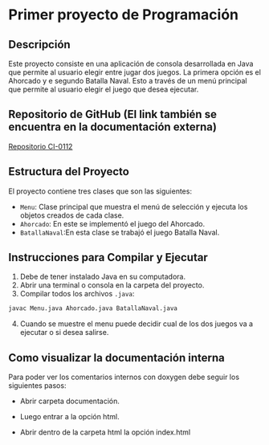 # Primer proyecto de Programación


## Descripción
Este proyecto consiste en una aplicación de consola desarrollada en Java que permite al usuario elegir entre jugar dos juegos. La primera opción es el Ahorcado y e segundo Batalla Naval. Esto a través de un menú principal que permite al usuario elegir el juego que desea ejecutar.

## Repositorio de GitHub (El link también se encuentra en la documentación externa)

[Repositorio CI-0112](https://github.com/Leonardo-Solano/CI-0112.git)

## Estructura del Proyecto

El proyecto contiene tres clases que son las siguientes:

- `Menu`: Clase principal que muestra el menú de selección y ejecuta los objetos creados de cada clase.
- `Ahorcado`: En este se implementó el juego del Ahorcado.
- `BatallaNaval`:En esta clase se trabajó el juego Batalla Naval.

## Instrucciones para Compilar y Ejecutar

1. Debe de tener instalado Java en su computadora.
2. Abrir una terminal o consola en la carpeta del proyecto.
3. Compilar todos los archivos `.java`:

```bash
javac Menu.java Ahorcado.java BatallaNaval.java
```
4. Cuando se muestre el menu puede decidir cual de los dos juegos va a ejecutar o si desea salirse.

## Como visualizar la documentación interna
Para poder ver los comentarios internos con doxygen debe seguir los siguientes pasos:

- Abrir carpeta documentación.

- Luego entrar a la opción html.

- Abrir dentro de la carpeta html la opción index.html 
